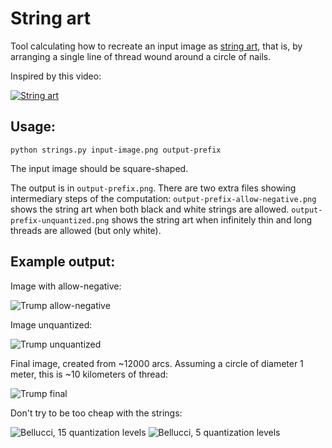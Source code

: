 # String art

Tool calculating how to recreate an input image as [string art](https://en.wikipedia.org/wiki/String_art),
that is, by arranging a single line of thread wound around a circle of nails.

Inspired by this video:

[![String art](http://img.youtube.com/vi/ngGIkHFWwHM/0.jpg)](http://www.youtube.com/watch?v=ngGIkHFWwHM "String art")


## Usage:

```python strings.py input-image.png output-prefix```

The input image should be square-shaped.

The output is in ```output-prefix.png```. There are two extra files showing intermediary steps of the computation:
```output-prefix-allow-negative.png``` shows the string art when both black and white strings are allowed.
```output-prefix-unquantized.png``` shows the string art when infinitely thin and long threads are allowed (but only white).

## Example output:

Image with allow-negative:

![Trump allow-negative](http://people.mokk.bme.hu/~daniel/trump-h180-r250-q50-c0.3-allow-negative.png)

Image unquantized:

![Trump unquantized](http://people.mokk.bme.hu/~daniel/trump-h180-r250-q50-c0.3-unquantized.png)

Final image, created from ~12000 arcs. Assuming a circle of diameter 1 meter, this is ~10 kilometers of thread:

![Trump final](http://people.mokk.bme.hu/~daniel/trump-h180-r250-q50-c0.3.png)

Don't try to be too cheap with the strings:

![Bellucci, 15 quantization levels](http://people.mokk.bme.hu/~daniel/bellucci-h180-r250-q30-c0.5.png)
![Bellucci, 5 quantization levels](http://people.mokk.bme.hu/~daniel/bellucci-h180-r250-q10-c1.png)


